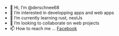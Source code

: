- 👋 Hi, I’m @derschnee68
- 👀 I’m interested in developping apps and web apps
- 🌱 I’m currently learning rust, nestJs
- 💞️ I’m looking to collaborate on web projects
- 📫 How to reach me ... [Facebook](https://facebook.com/julien.schneider.1991)

<!---
derschnee68/derschnee68 is a ✨ special ✨ repository because its `README.md` (this file) appears on your GitHub profile.
You can click the Preview link to take a look at your changes.
--->
